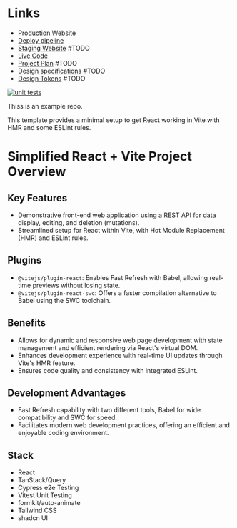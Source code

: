 # Links

- [Production Website](react-social-demo.netlify.app)
- [Deploy pipeline](https://app.netlify.com/sites/react-social-demo/configuration/general)
- [Staging Website]() #TODO
- [Live Code](https://stackblitz.com/edit/vitejs-vite-quhvvt?file=README.md)
- [Project Plan]() #TODO
- [Design specifications]() #TODO
- [Design Tokens]() #TODO

[![unit tests](https://github.com/S3ak/fed2-javascript2-demo-react-site/actions/workflows/unittests.yml/badge.svg?branch=main)](https://github.com/S3ak/fed2-javascript2-demo-react-site/actions/workflows/unittests.yml)

Thiss is an example repo.

This template provides a minimal setup to get React working in Vite with HMR and some ESLint rules.

# Simplified React + Vite Project Overview

## Key Features

- Demonstrative front-end web application using a REST API for data display, editing, and deletion (mutations).
- Streamlined setup for React within Vite, with Hot Module Replacement (HMR) and ESLint rules.

## Plugins

- `@vitejs/plugin-react`: Enables Fast Refresh with Babel, allowing real-time previews without losing state.
- `@vitejs/plugin-react-swc`: Offers a faster compilation alternative to Babel using the SWC toolchain.

## Benefits

- Allows for dynamic and responsive web page development with state management and efficient rendering via React's virtual DOM.
- Enhances development experience with real-time UI updates through Vite's HMR feature.
- Ensures code quality and consistency with integrated ESLint.

## Development Advantages

- Fast Refresh capability with two different tools, Babel for wide compatibility and SWC for speed.
- Facilitates modern web development practices, offering an efficient and enjoyable coding environment.

## Stack

- React
- TanStack/Query
- Cypress e2e Testing
- Vitest Unit Testing
- formkit/auto-animate
- Tailwind CSS
- shadcn UI
